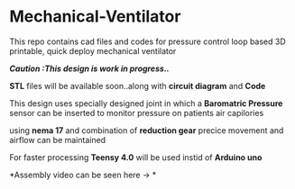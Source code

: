 # Mechanical-Ventilator
This repo contains cad files and codes for pressure control loop based 3D printable, quick deploy mechanical ventilator 


***Caution :This design is work in progress..***


**STL** files will be available soon..along with **circuit diagram** and **Code**

This design uses specially designed joint in which a **Baromatric Pressure** sensor can be inserted to monitor pressure on patients air capilories 

using **nema 17** and combination of **reduction gear** precice movement and airflow can be maintained 

For faster processing **Teensy 4.0** will be used instid of **Arduino uno**

*Assembly video can be seen here -> *

